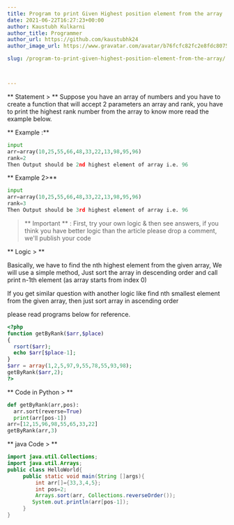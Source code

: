 ```yaml
---
title: Program to print Given Highest position element from the array
date: 2021-06-22T16:27:23+00:00
author: Kaustubh Kulkarni
author_title: Programmer
author_url: https://github.com/kaustubhk24
author_image_url: https://www.gravatar.com/avatar/b76fcfc82fc2e8fdc8075636f1735f61?s=200

slug: /program-to-print-given-highest-position-element-from-the-array/



---
```

** Statement >  **
Suppose you have an array of numbers and you have to create a function that will accept 2 parameters an array and rank, you have to print the highest rank number from the array to know more read the example below.

** Example :**
```python title="Example input"
input
arr=array(10,25,55,66,48,33,22,13,98,95,96)
rank=2
Then Output should be 2nd highest element of array i.e. 96
```
** Example 2>**
```python title="Example input 2"
input
arr=array(10,25,55,66,48,33,22,13,98,95,96)
rank=3
Then Output should be 3rd highest element of array i.e. 96
```

> ** Important ** : First,  try your own logic & then see answers, if you think you have better logic than the article please drop a comment, we'll publish your code


** Logic > **

Basically, we have to find the nth highest element from the given array, We will use a simple method, Just sort the array in descending order and call print n-1th element (as array starts from index 0)

If you get similar question with another logic like find nth smallest element from the given array, then just sort array in ascending order

please read programs below for reference.

```php title="Program in php"
<?php
function getByRank($arr,$place)
{
  rsort($arr);
  echo $arr[$place-1];
}
$arr = array(1,2,5,97,9,55,78,55,93,98);
getByRank($arr,2);
?>
```
** Code in Python > **
```python title="Program in Python"
def getByRank(arr,pos):
  arr.sort(reverse=True)
  print(arr[pos-1])
arr=[12,15,96,98,55,65,33,22]
getByRank(arr,3)
```
** java Code > **
```java title="Program in java"
import java.util.Collections;
import java.util.Arrays;
public class HelloWorld{
     public static void main(String []args){
         int arr[]={33,3,4,5};
         int pos=2;
         Arrays.sort(arr, Collections.reverseOrder());
        System.out.println(arr[pos-1]);
     }
}
```
